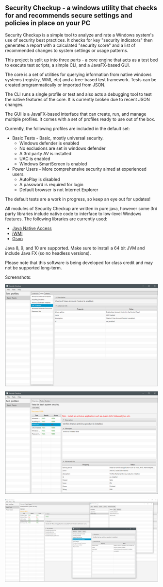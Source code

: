 Security Checkup - a windows utility that checks for and recommends secure settings and policies in place on your PC
---

Security Checkup is a simple tool to analyze and rate a Windows system's use of security best practices.  It checks for key "security indicators" then generates a report with a calculated "security score" and a list of recommended changes to system settings or usage patterns.

This project is split up into three parts - a core engine that acts as a test bed to execute test scripts, a simple CLI, and a JavaFX-based GUI.

The core is a set of utilities for querying information from native windows systems (registry, WMI, etc) and a tree-based test framework.  Tests can be created programmatically or imported from JSON. 

The CLI runs a single profile or test and also acts a debugging tool to test the native features of the core.  It is currently broken due to recent JSON changes.

The GUI is a JavaFX-based interface that can create, run, and manage multiple profiles.  It comes with a set of profiles ready to use out of the box.

Currently, the following profiles are included in the default set:
* Basic Tests - Basic, mostly universal security.
  * Windows defender is enabled
  * No exclusions are set in windows defender
  * A 3rd party AV is installed
  * UAC is enabled
  * Windows SmartScreen is enabled
* Power Users - More comprehensive security aimed at experienced users.
  * AutoPlay is disabled
  * A password is required for login
  * Default browser is not Internet Explorer

The default tests are a work in progress, so keep an eye out for updates!

All modules of Security Checkup are written in pure java, however some 3rd party libraries include native code to interface to low-level Windows features.  The following libraries are currently used:
* [Java Native Access](https://github.com/java-native-access/jna)
* [jWMI](https://github.com/warriordog/jwmi)
* [Gson](https://github.com/google/gson)

Java 8, 9, and 10 are supported.  Make sure to install a 64 bit JVM and include Java FX (so no headless versions).

Please note that this software is being developed for class credit and may not be supported long-term.

Screenshots:

![Screenshot 1](doc/img/ss1.png?raw=true)

![Screenshot 2](doc/img/ss2.png?raw=true)

![Screenshot 3](doc/img/ss3.png?raw=true)